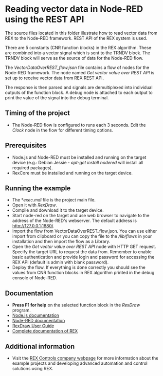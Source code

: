 Reading vector data in Node-RED using the REST API
==================================================

The source files located in this folder illustrate how to read vector data from
REX to the Node-RED framework. REST API of the REX system is used.

There are 5 constants (CNR function blocks) in the REX algorithm. These are 
combined into a vector signal which is sent to the TRNDV block. The TRNDV block 
will serve as the source of data for the Node-RED flow.

The *VectorDataOverREST_flow.json* file contains a flow of nodes for the 
Node-RED framework. The node named *Get vector value over REST API* is set up to 
receive vector data from REX REST API.

The response is then parsed and signals are demultiplexed into individual 
outputs of the function block. A debug node is attached to each output to print 
the value of the signal into the debug terminal.

## Timing of the project ##
- The Node-RED flow is configured to runs each 3 seconds. Edit the *Clock* node 
in the flow for different timing options.

## Prerequisites ##
- Node.js and Node-RED must be installed and running on the target device 
(e.g.: Debian Jessie - *apt-get install nodered* will install all required 
packages).
- RexCore must be installed and running on the target device.

## Running the example ##
- The **exec.mdl* file is the project main file.
- Open it with *RexDraw*.
- Compile and download it to the target device.
- Start node-red on the target and use web browser to navigate to the address of 
the Node-RED's webserver. The default address is http://127.0.0.1:1880/.
- Import the flow from VectorDataOverREST_flow.json. You can use either import 
from clipboard or you can copy the file to the */lib/flows* in your installation 
and then import the flow as a Library.
- Open the *Get vector value over REST API* node with HTTP GET request. Specify 
the target URL to request the data from. Remember to enable basic authentication 
and provide login and password for accessing the REX API (default is admin with 
blank password). 
- Deploy the flow. If everything is done correctly you should see the values 
from CNR function blocks in REX algorithm printed in the debug console of 
Node-RED.

## Documentation ##
- **Press F1 for help** on the selected function block in the *RexDraw* program.
- [Node.js documentation](https://nodejs.org/en/docs/)
- [Node-RED documentation](http://nodered.org/docs/)
- [RexDraw User Guide](https://www.rexcontrols.com/media/2.50.5/doc/ENGLISH/MANUALS/RexDraw/RexDraw_ENG.html)
- [Complete documentation of REX](http://www.rexcontrols.com/documentation-and-support)

## Additional information ##
- Visit the [REX Controls company webpage](http://www.rexcontrols.com) 
for more information about the example projects and developing advanced 
automation and control solutions using REX.